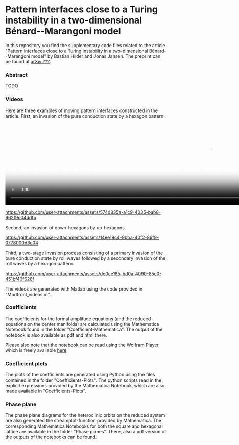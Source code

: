 # Pattern interfaces close to a Turing instability in a two-dimensional Bénard--Marangoni model

In this repository you find the supplementary code files related to the article "Pattern interfaces close to a Turing instability in a two-dimensional Bénard--Marangoni model" by Bastian Hilder and Jonas Jansen. The preprint can be found at [arXiv:???](https://arxiv.org/abs/2308.11279).

### Abstract

TODO

### Videos

Here are three examples of moving pattern interfaces constructed in the article. First, an invasion of the pure conduction state by a hexagon pattern.

<video width="1280" height="256" controls poster="https://github.com/Bastian-Hilder/TuringUnstableThinFilmFronts/tree/5b8f1ae08583c4e5db5304f2c7c652eabdf551f8/videos/thumbnail.jpg"> 
<source src="videos/video.mp4" type="video/mp4"> Your browser does not support the video tag. 
</video>

https://github.com/user-attachments/assets/574d835a-a1c9-4035-bab8-962f9c04ddfb

Second, an invasion of down-hexagons by up-hexagons.

https://github.com/user-attachments/assets/14ee19c4-9bba-40f2-86f9-0778000d3c04

Third, a two-stage invasion process consisting of a primary invasion of the pure conduction state by roll waves followed by a secondary invasion of the roll waves by a hexagon pattern.

https://github.com/user-attachments/assets/de0ce185-bd0a-4090-85c0-451bf40f628f

The videos are generated with Matlab using the code provided in "Modfront_videos.m".

### Coefficients

The coefficients for the formal amplitude equations (and the reduced equations on the center manifolds) are calculated using the Mathematica Notebook found in the folder "Coefficient-Mathematica". The output of the notebook is also available as pdf and html there.

Please also note that the notebook can be read using the Wolfram Player, which is freely available [here](https://www.wolfram.com/player/?source=nav).

### Coefficient plots

The plots of the coefficients are generated using Python using the files contained in the folder "Coefficients-Plots". The python scripts read in the explicit expressions provided by the Mathematica Notebook, which are also made available in "Coefficients-Plots".

### Phase plane

The phase plane diagrams for the heteroclinic orbits on the reduced system are also generated the streamplot-function provided by Mathematica. The corresponding Mathematica Notebooks for both the square and hexagonal lattice are available in the folder "Phase planes". There, also a pdf version of the outputs of the notebooks can be found.
